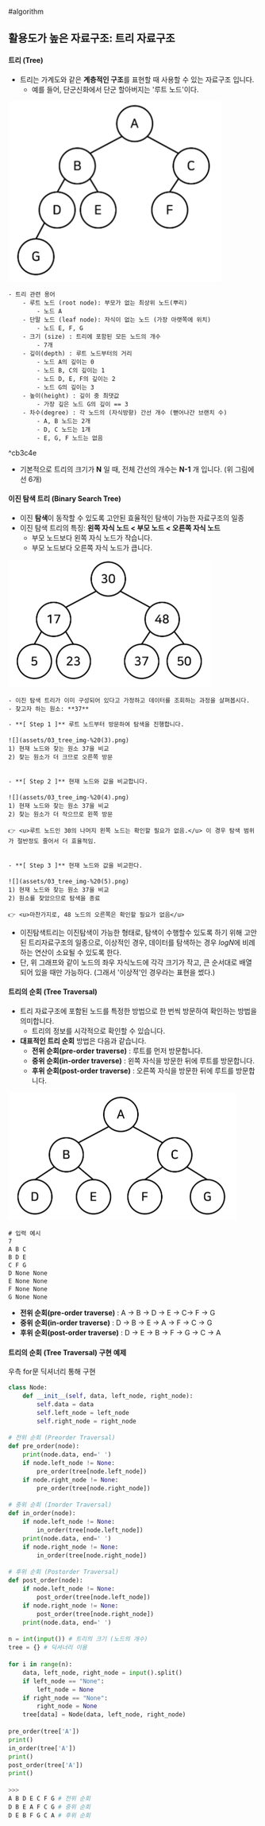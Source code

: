 #algorithm 

## 활용도가 높은 자료구조: 트리 자료구조 

#### 트리 (Tree)
- 트리는 가계도와 같은 **계층적인 구조**를 표현할 때 사용할 수 있는 자료구조 입니다. 
	- 예를 들어, 단군신화에서 단군 할아버지는 '루트 노드'이다.

![](assets/03.%20트리%20(tree).png)

```ad-important
- 트리 관련 용어 
	- 루트 노드 (root node): 부모가 없는 최상위 노드(뿌리)
		- 노드 A
	- 단말 노드 (leaf node): 자식이 없는 노드 (가장 아랫쪽에 위치) 
		- 노드 E, F, G
	- 크기 (size) : 트리에 포함된 모든 노드의 개수
		- 7개
	- 깊이(depth) : 루트 노드부터의 거리
		- 노드 A의 깊이는 0
		- 노드 B, C의 깊이는 1
		- 노드 D, E, F의 깊이는 2
		- 노드 G의 깊이는 3
	- 높이(height) : 깊이 중 최댓값
		- 가장 깊은 노드 G의 깊이 == 3
	- 차수(degree) : 각 노드의 (자식방향) 간선 개수 (뻗어나간 브랜치 수)
		- A, B 노드는 2개
		- D, C 노드는 1개
		- E, G, F 노드는 없음
```

^cb3c4e

- 기본적으로 트리의 크기가 **N** 일 때, 전체 간선의 개수는 **N-1** 개 입니다. (위 그림에선 6개) 

#### 이진 탐색 트리 (Binary Search Tree)
- 이진 **탐색**이 동작할 수 있도록 고안된 효율적인 탐색이 가능한 자료구조의 일종
- 이진 탐색 트리의 특징: **왼쪽 자식 노드 < 부모 노드 < 오른쪽 자식 노드**
	- 부모 노드보다 왼쪽 자식 노드가 작습니다.
	- 부모 노드보다 오른쪽 자식 노드가 큽니다. 

![](assets/03.%20트리%20(tree)-1.png)

```ad-question
- 이진 탐색 트리가 이미 구성되어 있다고 가정하고 데이터를 조회하는 과정을 살펴봅시다. 
- 찾고자 하는 원소: **37**
```

```ad-tip
- **[ Step 1 ]** 루트 노드부터 방문하여 탐색을 진행합니다. 

![](assets/03_tree_img-%20(3).png)
1) 현재 노드와 찾는 원소 37을 비교
2) 찾는 원소가 더 크므로 오른쪽 방문


- **[ Step 2 ]** 현재 노드와 값을 비교합니다. 

![](assets/03_tree_img-%20(4).png)
1) 현재 노드와 찾는 원소 37을 비교
2) 찾는 원소가 더 작으므로 왼쪽 방문

👉 <u>루트 노드인 30의 나머지 왼쪽 노드는 확인할 필요가 없음.</u> 이 경우 탐색 범위가 절반정도 줄어서 더 효율적임.


- **[ Step 3 ]** 현재 노드와 값을 비교한다. 

![](assets/03_tree_img-%20(5).png)
1) 현재 노드와 찾는 원소 37을 비교
2) 원소를 찾았으므로 탐색을 종료

👉 <u>마찬가지로, 48 노드의 오른쪽은 확인할 필요가 없음</u>
```

- 이진탐색트리는 이진탐색이 가능한 형태로, 탐색이 수행할수 있도록 하기 위해 고안된 트리자료구조의 일종으로, 이상적인 경우, 데이터를 탐색하는 경우 $logN$에 비례하는 연산이 소요될 수 있도록 한다. 
- 단, 위 그래프와 같이 노드의 좌우 자식노드에 각각 크기가 작고, 큰 순서대로 배열되어 있을 때만 가능하다. (그래서 '이상적'인 경우라는 표현을 썼다.)


#### 트리의 순회 (Tree Traversal)
- 트리 자료구조에 포함된 노드를 특정한 방법으로 한 번씩 방문하여 확인하는 방법을 의미합니다. 
	- 트리의 정보를 시각적으로 확인할 수 있습니다. 
- **대표적인 트리 순회** 방법은 다음과 같습니다. 
	- **전위 순회(pre-order traverse)** : 루트를 먼저 방문합니다. 
	- **중위 순회(in-order traverse)** : 왼쪽 자식을 방문한 뒤에 루트를 방문합니다.
	- **후위 순회(post-order traverse)** : 오른쪽 자식을 방문한 뒤에 루트를 방문합니다. 

 ![](assets/03.%20트리%20(tree)-2.png)
```
# 입력 예시
7
A B C
B D E
C F G
D None None
E None None
F None None
G None None
```

- **전위 순회(pre-order traverse)** : A → B → D → E → C→ F → G
- **중위 순회(in-order traverse)** : D → B → E → A → F → C → G
- **후위 순회(post-order traverse)** : D → E → B → F → G → C → A

#### 트리의 순회 (Tree Traversal) 구현 예제
우측 for문 딕셔너리 통해 구현 

```python
class Node:
	def __init__(self, data, left_node, right_node):
		self.data = data
		self.left_node = left_node
		self.right_node = right_node

# 전위 순회 (Preorder Traversal)
def pre_order(node):
	print(node.data, end=' ')
	if node.left_node != None:
		pre_order(tree[node.left_node])
	if node.right_node != None:
		pre_order(tree[node.right_node])

# 중위 순회 (Inorder Traversal)
def in_order(node):
	if node.left_node != None:
		in_order(tree[node.left_node])
	print(node.data, end=' ')
	if node.right_node != None:
		in_order(tree[node.right_node])

# 후위 순회 (Postorder Traversal)
def post_order(node):
	if node.left_node != None:
		post_order(tree[node.left_node])
	if node.right_node != None:
		post_order(tree[node.right_node])
	print(node.data, end=' ')

n = int(input()) # 트리의 크기 (노드의 개수)
tree = {} # 딕셔너리 이용

for i in range(n):
	data, left_node, right_node = input().split()
	if left_node == "None":
		left_node = None
	if right_node == "None":
		right_node = None
	tree[data] = Node(data, left_node, right_node)

pre_order(tree['A'])
print()
in_order(tree['A'])
print()
post_order(tree['A'])
print()
 
>>> 
A B D E C F G # 전위 순회
D B E A F C G # 중위 순회
D E B F G C A # 후위 순회
```